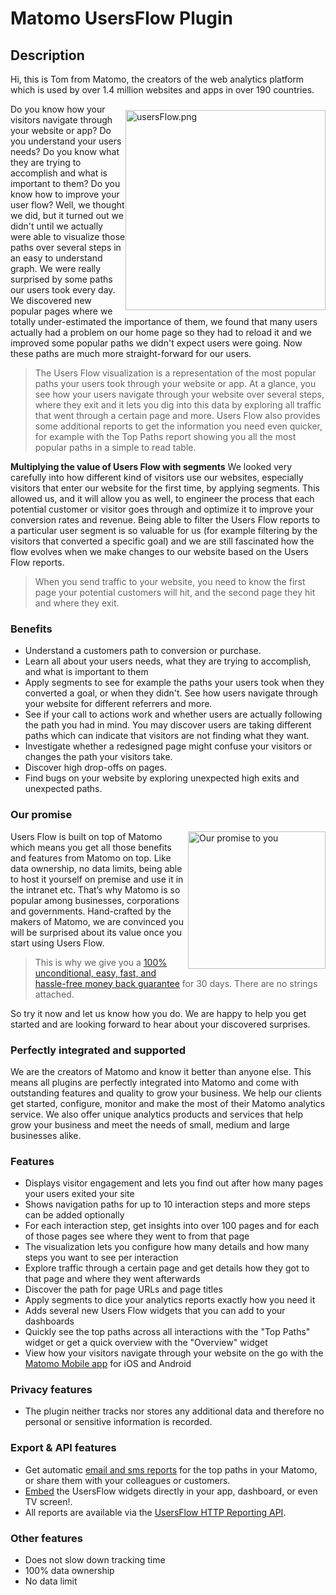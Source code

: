 # Matomo UsersFlow Plugin

## Description

Hi, this is Tom from Matomo, the creators of the web analytics platform which is used by over 1.4 million websites and apps in over 190 countries.

<a href="#preview"><img src="https://www.innocraft.com/innocraft/usersFlow.png" style="width:320px;float:right;margin-top:10px;margin-bottom:5px;" alt="usersFlow.png"></a>Do you know how your visitors navigate through your website or app? Do you understand your users needs? Do you know what they are trying to accomplish and what is important to them? Do you know how to improve your user flow? Well, we thought we did, but it turned out we didn't until
we actually were able to visualize those paths over several steps in an easy to understand graph. We were really surprised by some paths our users took every day. We discovered new popular pages where we totally under-estimated the importance of them, 
we found that many users actually had a problem on our home page so they had to reload it and we improved some popular 
paths we didn't expect users were going. Now these paths are much more straight-forward for our users.
 
> The Users Flow visualization is a representation of the most popular paths your users took through your website or app. At a glance, you see how your users navigate through your website over several steps, where they exit and it lets you dig into this data by exploring all traffic that went through a certain page and more. Users Flow also provides some additional reports to get the information you need even quicker, for example with the Top Paths report showing you all the most popular paths in a simple to read table.

**Multiplying the value of Users Flow with segments** We looked very carefully into how different kind of visitors use our websites, especially visitors that enter our website for the first time, by applying segments. This allowed us, and it will allow you as well, to engineer the process that each potential customer or visitor goes through and optimize it to improve your conversion rates and revenue. Being able to filter the Users Flow reports to a particular user segment is so valuable for us (for example filtering by the visitors that converted a specific goal) and we are still fascinated how the flow evolves when we make changes to our website based on the Users Flow reports.

> When you send traffic to your website, you need to know the first page your potential customers will hit, and the second page they hit and where they exit. 

### Benefits
* Understand a customers path to conversion or purchase.
* Learn all about your users needs, what they are trying to accomplish, and what is important to them
* Apply segments to see for example the paths your users took when they converted a goal, or when they didn't. See how users navigate through your website for different referrers and more.
* See if your call to actions work and whether users are actually following the path you had in mind. You may discover users 
 are taking different paths which can indicate that visitors are not finding what they want.
* Investigate whether a redesigned page might confuse your visitors or changes the path your visitors take.
* Discover high drop-offs on pages.
* Find bugs on your website by exploring unexpected high exits and unexpected paths. 

### Our promise
<a href="https://shop.matomo.org/refund-policy/" target="_blank"><img src="https://shop.matomo.org/wp-content/uploads/2016/10/money_back-300x294.png" style="width:220px;float:right;margin-bottom: 10px;" alt="Our promise to you"></a>Users Flow is built on top of Matomo which means you get all those benefits and features from Matomo on top. Like data ownership, no data limits, being able to host it yourself on premise and use it in the intranet etc. That’s why Matomo is so popular among businesses, corporations and governments. Hand-crafted by the makers of Matomo, we are convinced you will be surprised about its value once you start using Users Flow.

> This is why we give you a [100% unconditional, easy, fast, and hassle-free money back guarantee](https://shop.matomo.org/refund-policy/) for 30 days. There are no strings attached.

So try it now and let us know how you do. We are happy to help you get started and are looking forward to hear about your discovered surprises.

### Perfectly integrated and supported

We are the creators of Matomo and know it better than anyone else. This means all plugins are perfectly integrated into Matomo and come with outstanding features and quality to grow your business. We help our clients get started, configure, monitor and make the most of their Matomo analytics service. We also offer unique analytics products and services that help grow your business and meet the needs of small, medium and large businesses alike.

### Features

* Displays visitor engagement and lets you find out after how many pages your users exited your site
* Shows navigation paths for up to 10 interaction steps and more steps can be added optionally
* For each interaction step, get insights into over 100 pages and for each of those pages see where they went to from that page
* The visualization lets you configure how many details and how many steps you want to see per interaction
* Explore traffic through a certain page and get details how they got to that page and where they went afterwards
* Discover the path for page URLs and page titles
* Apply segments to dice your analytics reports exactly how you need it 
* Adds several new Users Flow widgets that you can add to your dashboards
* Quickly see the top paths across all interactions with the "Top Paths" widget or get a quick overview with the "Overview" widget
* View how your visitors navigate through your website on the go with the [Matomo Mobile app](https://matomo.org/mobile) for iOS and Android

### Privacy features
* The plugin neither tracks nor stores any additional data and therefore no personal or sensitive information is recorded. 

### Export & API features
* Get automatic [email and sms reports](https://matomo.org/docs/email-reports/) for the top paths in your Matomo, or share them with your colleagues or customers. 
* [Embed](https://matomo.org/docs/embed-piwik-report/) the UsersFlow widgets directly in your app, dashboard, or even TV screen!. 
* All reports are available via the [UsersFlow HTTP Reporting API](https://developer.matomo.org/api-reference/reporting-api#UsersFlow).

### Other features
* Does not slow down tracking time
* 100% data ownership
* No data limit
